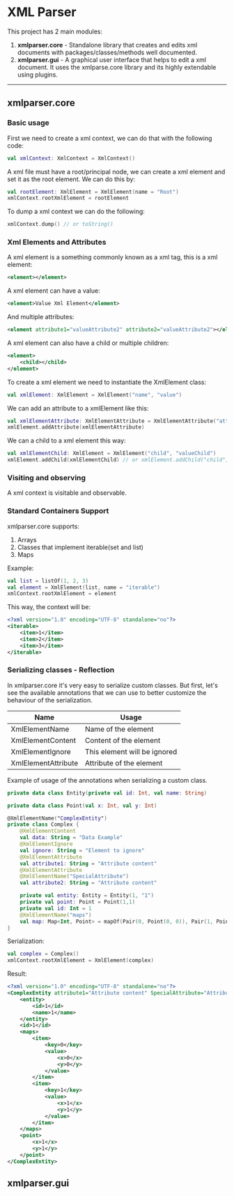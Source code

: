 # XML Parser

This project has 2 main modules:
1. **xmlparser.core** - Standalone library that creates and edits xml documents with packages/classes/methods well documented.
2. **xmlparser.gui** - A graphical user interface that helps to edit a xml document. It uses the xmlparse.core library and its highly extendable using plugins.  

***

## xmlparser.core
### Basic usage
First we need to create a xml context, we can do that with the following code:
```kotlin
val xmlContext: XmlContext = XmlContext()
```
A xml file must have a root/principal node, we can create a xml element and set it as the root element.
We can do this by:
```kotlin
val rootElement: XmlElement = XmlElement(name = "Root")
xmlContext.rootXmlElement = rootElement
```
To dump a xml context we can do the following:
```kotlin
xmlContext.dump() // or toString()
```
### Xml Elements and Attributes
A xml element is a something commonly known as a xml tag, this is a xml element:
````xml
<element></element>
````
A xml element can have a value:
````xml
<element>Value Xml Element</element>
````
And multiple attributes:
````xml
<element attribute1="valueAttribute2" attribute2="valueAttribute2"></element>
````
A xml element can also have a child or multiple children:
````xml
<element>
    <child></child>
</element>
````
To create a xml element we need to instantiate the XmlElement class:
```kotlin
val xmlElement: XmlElement = XmlElement("name", "value")
```
We can add an attribute to a xmlElement like this:
```kotlin
val xmlElementAttribute: XmlElementAttribute = XmlElementAttribute("attributeName", "attributeValue")
xmlElement.addAttribute(xmlElementAttribute)
```
We can a child to a xml element this way:
```kotlin
val xmlElementChild: XmlElement = XmlElement("child", "valueChild")
xmlElement.addChild(xmlElementChild) // or xmlElement.addChild("child", "valueChild")
```
### Visiting and observing
A xml context is visitable and observable.

### Standard Containers Support
xmlparser.core supports:
1. Arrays
2. Classes that implement iterable(set and list)
3. Maps

Example:
```kotlin
val list = listOf(1, 2, 3)
val element = XmlElement(list, name = "iterable")
xmlContext.rootXmlElement = element
```
This way, the context will be:
```xml
<?xml version="1.0" encoding="UTF-8" standalone="no"?>
<iterable>
    <item>1</item>
    <item>2</item>
    <item>3</item>
</iterable>
```
### Serializing classes - Reflection
In xmlparser.core it's very easy to serialize custom classes.
But first, let's see the available annotations that we can use to better customize the behaviour of the serialization.

| Name                | Usage                        |
|---------------------|------------------------------|
| XmlElementName      | Name of the element          |
| XmlElementContent   | Content of the element       |
| XmlElementIgnore    | This element will be ignored |
| XmlElementAttribute | Attribute of the element     |

Example of usage of the annotations when serializing a custom class.
```kotlin
private data class Entity(private val id: Int, val name: String)

private data class Point(val x: Int, val y: Int)

@XmlElementName("ComplexEntity")
private class Complex {
    @XmlElementContent
    val data: String = "Data Example"
    @XmlElementIgnore
    val ignore: String = "Element to ignore"
    @XmlElementAttribute
    val attribute1: String = "Attribute content"
    @XmlElementAttribute
    @XmlElementName("SpecialAttribute")
    val attribute2: String = "Attribute content"

    private val entity: Entity = Entity(1, "1")
    private val point: Point = Point(1,1)
    private val id: Int = 1
    @XmlElementName("maps")
    val map: Map<Int, Point> = mapOf(Pair(0, Point(0, 0)), Pair(1, Point(1, 1)))
}
```
Serialization:
```kotlin
val complex = Complex()
xmlContext.rootXmlElement = XmlElement(complex)
```
Result:
```xml
<?xml version="1.0" encoding="UTF-8" standalone="no"?>
<ComplexEntity attribute1="Attribute content" SpecialAttribute="Attribute content">Data Example
    <entity>
        <id>1</id>
        <name>1</name>
    </entity>
    <id>1</id>
    <maps>
        <item>
            <key>0</key>
            <value>
                <x>0</x>
                <y>0</y>
            </value>
        </item>
        <item>
            <key>1</key>
            <value>
                <x>1</x>
                <y>1</y>
            </value>
        </item>
    </maps>
    <point>
        <x>1</x>
        <y>1</y>
    </point>
</ComplexEntity>
```
## xmlparser.gui